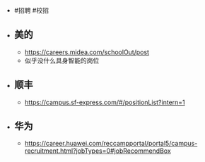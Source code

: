 - #招聘 #校招
- ## 美的
	- https://careers.midea.com/schoolOut/post
	- 似乎没什么具身智能的岗位
- ## 顺丰
	- https://campus.sf-express.com/#/positionList?intern=1
- ## 华为
	- https://career.huawei.com/reccampportal/portal5/campus-recruitment.html?jobTypes=0#jobRecommendBox